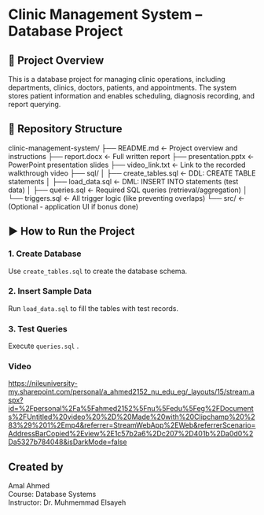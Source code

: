 # Clinic Management System – Database Project

## 📌 Project Overview
This is a database project for managing clinic operations, including departments, clinics, doctors, patients, and appointments. The system stores patient information and enables scheduling, diagnosis recording, and report querying.

## 📁 Repository Structure
clinic-management-system/
├── README.md                   ← Project overview and instructions
├── report.docx                 ← Full written report
├── presentation.pptx           ← PowerPoint presentation slides
├── video_link.txt              ← Link to the recorded walkthrough video
├── sql/
│   ├── create_tables.sql       ← DDL: CREATE TABLE statements
│   ├── load_data.sql           ← DML: INSERT INTO statements (test data)
│   ├── queries.sql             ← Required SQL queries (retrieval/aggregation)
│   └── triggers.sql            ← All trigger logic (like preventing overlaps)
└── src/                        ← (Optional - application UI if bonus done)
      

## ▶️ How to Run the Project

### 1. Create Database
Use `create_tables.sql` to create the database schema.

### 2. Insert Sample Data
Run `load_data.sql` to fill the tables with test records.

### 3. Test Queries
Execute `queries.sql` .

### Video
https://nileuniversity-my.sharepoint.com/personal/a_ahmed2152_nu_edu_eg/_layouts/15/stream.aspx?id=%2Fpersonal%2Fa%5Fahmed2152%5Fnu%5Fedu%5Feg%2FDocuments%2FUntitled%20video%20%2D%20Made%20with%20Clipchamp%20%283%29%201%2Emp4&referrer=StreamWebApp%2EWeb&referrerScenario=AddressBarCopied%2Eview%2E1c57b2a6%2Dc207%2D401b%2Da0d0%2Da5327b784048&isDarkMode=false

## Created by
Amal Ahmed  
Course: Database Systems  
Instructor: Dr. Muhmemmad Elsayeh


